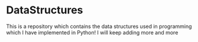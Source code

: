 # DataStructures
This is a repository which contains the data structures used in programming which I have implemented in Python! I will keep adding more and more
